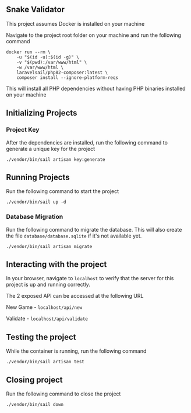 ## Snake Validator

This project assumes Docker is installed on your machine

Navigate to the project root folder on your machine and run the following command

```
docker run --rm \
    -u "$(id -u):$(id -g)" \
    -v "$(pwd):/var/www/html" \
    -w /var/www/html \
    laravelsail/php82-composer:latest \
    composer install --ignore-platform-reqs
```

This will install all PHP dependencies without having PHP binaries installed on your machine


## Initializing Projects

### Project Key
After the dependencies are installed, run the following command to generate a unique key for the project

```
./vendor/bin/sail artisan key:generate
```

## Running Projects
Run the following command to start the project

```
./vendor/bin/sail up -d
```

### Database Migration
Run the following command to migrate the database. This will also create the file `database/database.sqlite` if it's not available yet.

```
./vendor/bin/sail artisan migrate
```

## Interacting with the project
In your browser, navigate to `localhost` to verify that the server for this project is up and running correctly.

The 2 exposed API can be accessed at the following URL

New Game - `localhost/api/new`

Validate - `localhost/api/validate`

## Testing the project
While the container is running, run the following command
```
./vendor/bin/sail artisan test
```

## Closing project
Run the following command to close the project
```
./vendor/bin/sail down
```
